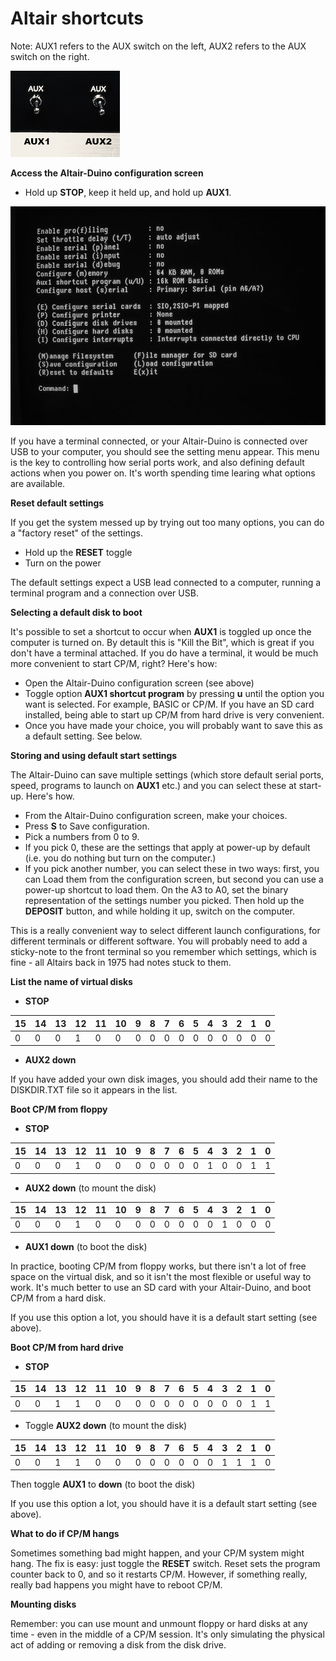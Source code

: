 # Altair shortcuts

Note: AUX1 refers to the AUX switch on the left, AUX2 refers to the AUX switch on the right.

![AUX 1 and 2](images/altair_aux.png)

**Access the Altair-Duino configuration screen**

* Hold up **STOP**, keep it  held up, and hold up **AUX1**.

![Settings](images/altair_settings.jpg)

If you have a terminal connected, or your Altair-Duino is connected over USB to your computer, you should see the setting menu appear. This menu is the key to controlling how serial ports work, and also defining default actions when you power on. It's worth spending time learing what options are available.

**Reset default settings**

If you get the system messed up by trying out too many options, you can do a "factory reset" of the settings.

* Hold up the **RESET** toggle
* Turn on the power

The default settings expect a USB lead connected to a computer, running a terminal program and a connection over USB.

**Selecting a default disk to boot**

It's possible to set a shortcut to occur when **AUX1** is toggled up once the computer is turned on. By detault this is "Kill the Bit", which is great if you don't have a terminal attached. If you do have a terminal, it would be much more convenient to start CP/M, right? Here's how:

* Open the Altair-Duino configuration screen (see above)
* Toggle option **AUX1 shortcut program** by pressing **u** until the option you want is selected. For example, BASIC or CP/M. If you have an SD card installed, being able to start up CP/M from hard drive is very convenient.
* Once you have made your choice, you will probably want to save this as a default setting. See below.

**Storing and using default start settings**

The Altair-Duino can save multiple settings (which store default serial ports, speed, programs to launch on **AUX1** etc.) and you can select these at start-up. Here's how.

* From the Altair-Duino configuration screen, make your choices.
* Press **S** to Save configuration.
* Pick a numbers from 0 to 9.
* If you pick 0, these are the settings that apply at power-up by default (i.e. you do nothing but turn on the computer.)
* If you pick another number, you can select these in two ways: first, you can Load them from the configuration screen, but second you can use a power-up shortcut to load them. On the A3 to A0, set the binary representation of the settings number you picked. Then hold up the **DEPOSIT** button, and while holding it up, switch on the computer.

This is a really convenient way to select different launch configurations, for different terminals or different software. You will probably need to add a sticky-note to the front terminal so you remember which settings, which is fine - all Altairs back in 1975 had notes stuck to them.


**List the name of virtual disks**

* **STOP**

| 15 | 14 | 13 | 12 | 11 | 10 | 9 |  8 | 7 | 6 | 5 | 4 | 3 | 2 | 1 | 0 |
|----|----|----|----|----|----|---|----|---|---|---|---|---|---|---|---|
| 0  | 0  | 0  | 1  | 0  | 0  | 0 | 0  | 0 | 0 | 0 | 0 | 0 | 0 | 0 | 0 |

* **AUX2 down**

If you have added your own disk images, you should add their name to the DISKDIR.TXT file so it appears in the list.

**Boot CP/M from floppy**

* **STOP**

| 15 | 14 | 13 | 12 | 11 | 10 | 9 |  8 | 7 | 6 | 5 | 4 | 3 | 2 | 1 | 0 |
|----|----|----|----|----|----|---|----|---|---|---|---|---|---|---|---|
| 0  | 0  | 0  | 1  | 0  | 0  | 0 | 0  | 0 | 0 | 0 | 1 | 0 | 0 | 1 | 1 |

* **AUX2 down** (to mount the disk)

| 15 | 14 | 13 | 12 | 11 | 10 | 9 |  8 | 7 | 6 | 5 | 4 | 3 | 2 | 1 | 0 |
|----|----|----|----|----|----|---|----|---|---|---|---|---|---|---|---|
| 0  | 0  | 0  | 1  | 0  | 0  | 0 | 0  | 0 | 0 | 0 | 0 | 1 | 0 | 0 | 0 |

* **AUX1 down** (to boot the disk)


In practice, booting CP/M from floppy works, but there isn't a lot of free space on the virtual disk, and so it isn't the most flexible or useful way to work. It's much better to use an SD card with your Altair-Duino, and boot CP/M from a hard disk.

If you use this option a lot, you should have it is a default start setting (see above).

**Boot CP/M from hard drive**


* **STOP**

| 15 | 14 | 13 | 12 | 11 | 10 | 9 |  8 | 7 | 6 | 5 | 4 | 3 | 2 | 1 | 0 |
|----|----|----|----|----|----|---|----|---|---|---|---|---|---|---|---|
| 0  | 0  | 1  | 1  | 0  | 0  | 0 | 0  | 0 | 0 | 0 | 0 | 0 | 0 | 1 | 1 |

* Toggle **AUX2 down** (to mount the disk)


| 15 | 14 | 13 | 12 | 11 | 10 | 9 |  8 | 7 | 6 | 5 | 4 | 3 | 2 | 1 | 0 |
|----|----|----|----|----|----|---|----|---|---|---|---|---|---|---|---|
| 0  | 0  | 1  | 1  | 0  | 0  | 0  | 0 | 0 | 0 | 0 | 0 | 1 | 1 | 1 | 0 |

Then toggle **AUX1** to **down** (to boot the disk)

If you use this option a lot, you should have it is a default start setting (see above).


**What to do if CP/M hangs**

Sometimes something bad might happen, and your CP/M system might hang. The fix is easy: just toggle the **RESET** switch. Reset sets the program counter back to 0, and so it restarts CP/M. However, if something really, really bad happens you might have to reboot CP/M.

**Mounting disks**

Remember: you can use mount and unmount floppy or hard disks at any time - even in the middle of a CP/M session. It's only simulating the physical act of adding or removing a disk from the disk drive.